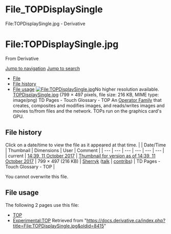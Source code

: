 

# File_TOPDisplaySingle

File:TOPDisplaySingle.jpg - Derivative




# File:TOPDisplaySingle.jpg
From Derivative

[Jump to navigation](#mw-head)
[Jump to search](#searchInput)
* [File](#file)
* [File history](#filehistory)
* [File usage](#filelinks)
[![File:TOPDisplaySingle.jpg](https://docs.derivative.ca/images/d/da/TOPDisplaySingle.jpg?20171011193901)](images/d/da/TOPDisplaySingle.jpg)No higher resolution available.
[TOPDisplaySingle.jpg](images/d/da/TOPDisplaySingle.jpg "TOPDisplaySingle.jpg") ‎(799 × 497 pixels, file size: 216 KB, MIME type: image/png)
TD Pages - Touch Glossary - TOP
An [Operator Family](Operator_Family.html "Operator Family") that creates, composites and modifies images, and reads/writes images and movies to/from files and the network. TOPs run on the graphics card's GPU.

## File history
Click on a date/time to view the file as it appeared at that time.
|  | Date/Time | Thumbnail | Dimensions | User | Comment |
| --- | --- | --- | --- | --- | --- |
| current | [14:39, 11 October 2017](images/d/da/TOPDisplaySingle.jpg) | [Thumbnail for version as of 14:39, 11 October 2017](images/d/da/TOPDisplaySingle.jpg) | 799 × 497 (216 KB) | [Sherryk](https://docs.derivative.ca/index.php?title=User:Sherryk&action=edit&redlink=1 "User:Sherryk (page does not exist)") ([talk](https://docs.derivative.ca/index.php?title=User_talk:Sherryk&action=edit&redlink=1 "User talk:Sherryk (page does not exist)") | [contribs](https://docs.derivative.ca/Special:Contributions/Sherryk "Special:Contributions/Sherryk")) | TD Pages - Touch Glossary - TOP |

You cannot overwrite this file.
## File usage
The following 2 pages use this file:
* [TOP](TOP.html "TOP")
* [Experimental:TOP](Experimental_TOP.html "Experimental:TOP")
Retrieved from "<https://docs.derivative.ca/index.php?title=File:TOPDisplaySingle.jpg&oldid=8415>"